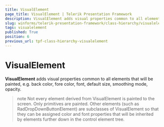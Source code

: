 ```yaml
---
title: VisualElement
page_title: VisualElement | Telerik Presentation Framework
description: VisualElement adds visual properties common to all elements that will be painted, e.g. back color, fore color, font, default size, smoothing mode, opacity.
slug: winforms/telerik-presentation-framework/class-hierarchy/visualelement
tags: visualelement
published: True
position: 6
previous_url: tpf-class-hierarchy-visualelement
---
```


# VisualElement

__VisualElement__ adds visual properties common to all elements that will be painted, e.g. back color, fore color, font, default size, smoothing mode, opacity.

>note 
Not every element derived from VisualElement is painted to the screen. Only primitives are painted. Other elements (such as RadDropDownButtonElement) are subclasses of VisualElement so that they can be assigned color and font properties that will be inherited by elements further down in the control element tree.
>

